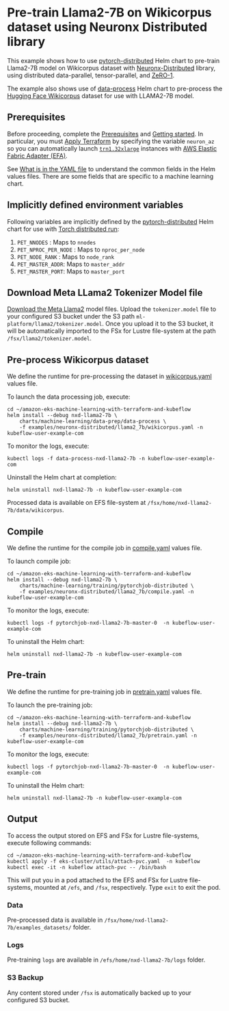 # Pre-train Llama2-7B on Wikicorpus dataset using Neuronx Distributed library

This example shows how to use [pytorch-distributed](../../../charts/machine-learning/training/pytorchjob-elastic/Chart.yaml) Helm chart to pre-train Llama2-7B model on Wikicorpus dataset with [Neuronx-Distributed](https://github.com/aws-neuron/neuronx-distributed/tree/main) library, using distributed data-parallel, tensor-parallel, and [ZeRO-1](https://pytorch.org/tutorials/recipes/zero_redundancy_optimizer.html). 

The example also shows use of [data-process](../../../charts/machine-learning/data-prep/data-process/Chart.yaml) Helm chart to pre-process the [Hugging Face Wikicorpus](https://huggingface.co/datasets/wikicorpus) dataset for use with LLAMA2-7B model.

## Prerequisites

Before proceeding, complete the [Prerequisites](../../../README.md#prerequisites) and [Getting started](../../../README.md#getting-started). In particular, you must [Apply Terraform](../../../README.md#apply-terraform) by specifying the variable `neuron_az` so you can automatically launch [`trn1.32xlarge`](https://aws.amazon.com/ec2/instance-types/trn1/) instances with [AWS Elastic Fabric Adapter (EFA)](https://aws.amazon.com/hpc/efa/).

See [What is in the YAML file](../../../README.md#what-is-in-the-yaml-file) to understand the common fields in the Helm values files. There are some fields that are specific to a machine learning chart.


## Implicitly defined environment variables

Following variables are implicitly defined by the [pytorch-distributed](../../../charts/machine-learning/training/pytorchjob-distributed/Chart.yaml) Helm chart for use with [Torch distributed run](https://github.com/pytorch/pytorch/blob/main/torch/distributed/run.py):

1. `PET_NNODES` : Maps to `nnodes`
2. `PET_NPROC_PER_NODE` : Maps to `nproc_per_node` 
3. `PET_NODE_RANK` : Maps to `node_rank` 
4. `PET_MASTER_ADDR`: Maps to `master_addr` 
5. `PET_MASTER_PORT`: Maps to `master_port`

## Download Meta LLama2 Tokenizer Model file

[Download the Meta Llama2](https://llama.meta.com/llama2) model files. Upload the `tokenizer.model` file to your configured S3 bucket under the S3 path `ml-platform/llama2/tokenizer.model`. Once you upload it to the S3 bucket, it will be automatically imported to the FSx for Lustre file-system at the path `/fsx/llama2/tokenizer.model`.

## Pre-process Wikicorpus dataset

We define the runtime for pre-processing the dataset in [wikicorpus.yaml](./wikicorpus.yaml) values file. 

To launch the data processing job, execute:

    cd ~/amazon-eks-machine-learning-with-terraform-and-kubeflow
    helm install --debug nxd-llama2-7b \
        charts/machine-learning/data-prep/data-process \
        -f examples/neuronx-distributed/llama2_7b/wikicorpus.yaml -n kubeflow-user-example-com

To monitor the logs, execute:

    kubectl logs -f data-process-nxd-llama2-7b -n kubeflow-user-example-com

Uninstall the Helm chart at completion:

    helm uninstall nxd-llama2-7b -n kubeflow-user-example-com

Processed data is available on EFS file-system at `/fsx/home/nxd-llama2-7b/data/wikicorpus`.

## Compile

We define the runtime for the compile job in [compile.yaml](./compile.yaml) values file. 

To launch compile job:

    cd ~/amazon-eks-machine-learning-with-terraform-and-kubeflow
    helm install --debug nxd-llama2-7b \
        charts/machine-learning/training/pytorchjob-distributed \
        -f examples/neuronx-distributed/llama2_7b/compile.yaml -n kubeflow-user-example-com

To monitor the logs, execute:

    kubectl logs -f pytorchjob-nxd-llama2-7b-master-0  -n kubeflow-user-example-com

To uninstall the Helm chart:

    helm uninstall nxd-llama2-7b -n kubeflow-user-example-com

## Pre-train

We define the runtime for pre-training job in [pretrain.yaml](./pretrain.yaml) values file. 

To launch the pre-training job:

    cd ~/amazon-eks-machine-learning-with-terraform-and-kubeflow
    helm install --debug nxd-llama2-7b \
        charts/machine-learning/training/pytorchjob-distributed \
        -f examples/neuronx-distributed/llama2_7b/pretrain.yaml -n kubeflow-user-example-com

To monitor the logs, execute:

    kubectl logs -f pytorchjob-nxd-llama2-7b-master-0  -n kubeflow-user-example-com

To uninstall the Helm chart:

    helm uninstall nxd-llama2-7b -n kubeflow-user-example-com

## Output

To access the output stored on EFS and FSx for Lustre file-systems, execute following commands:

    cd ~/amazon-eks-machine-learning-with-terraform-and-kubeflow
    kubectl apply -f eks-cluster/utils/attach-pvc.yaml  -n kubeflow
    kubectl exec -it -n kubeflow attach-pvc -- /bin/bash


This will put you in a pod attached to the  EFS and FSx for Lustre file-systems, mounted at `/efs`, and `/fsx`, respectively. Type `exit` to exit the pod.

### Data

Pre-processed data is available in `/fsx/home/nxd-llama2-7b/examples_datasets/` folder.

### Logs

Pre-training `logs` are available in `/efs/home/nxd-llama2-7b/logs` folder. 

### S3 Backup

Any content stored under `/fsx` is automatically backed up to your configured S3 bucket.
